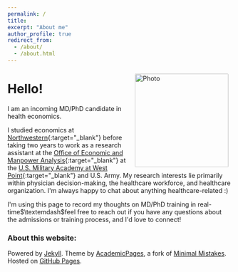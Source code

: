 ```yaml
---
permalink: /
title:
excerpt: "About me"
author_profile: true
redirect_from:
  - /about/
  - /about.html
---
```


<img align="right" src="https://anikan314.github.io/images/nerella_headshot.jpg" alt="Photo" style="width: 210px; border-radius: 10px; padding: 8px 8px 8px 8px"/>

# Hello!

I am an incoming MD/PhD candidate in health economics. 

I studied economics at [Northwestern](https://economics.northwestern.edu/){:target="_blank"} before taking two years to work as a research assistant at the [Office of Economic and Manpower Analysis](https://oema.army.mil){:target="_blank"} at the [U.S. Military Academy at West Point](https://www.westpoint.edu/){:target="_blank"} and U.S. Army. My research interests lie primarily within physician decision-making, the healthcare workforce, and healthcare organization. I'm always happy to chat about anything healthcare-related :)

I'm using this page to record my thoughts on MD/PhD training in real-time$\textemdash$feel free to reach out if you have any questions about the admissions or training process, and I'd love to connect!

### About this website:
Powered by [Jekyll](http://jekyllrb.com). Theme by [AcademicPages](https://github.com/academicpages/academicpages.github.io), a fork of [Minimal Mistakes](https://mademistakes.com/work/minimal-mistakes-jekyll-theme/). Hosted on [GitHub Pages](https://pages.github.com/).

<!-- Powered by <a href="http://jekyllrb.com" rel="nofollow">Jekyll</a> &amp; <a href="https://github.com/academicpages/academicpages.github.io">AcademicPages</a>, a fork of <a href="https://mademistakes.com/work/minimal-mistakes-jekyll-theme/" rel="nofollow">Minimal Mistakes</a>. Hosted on GitHub Pages. -->
